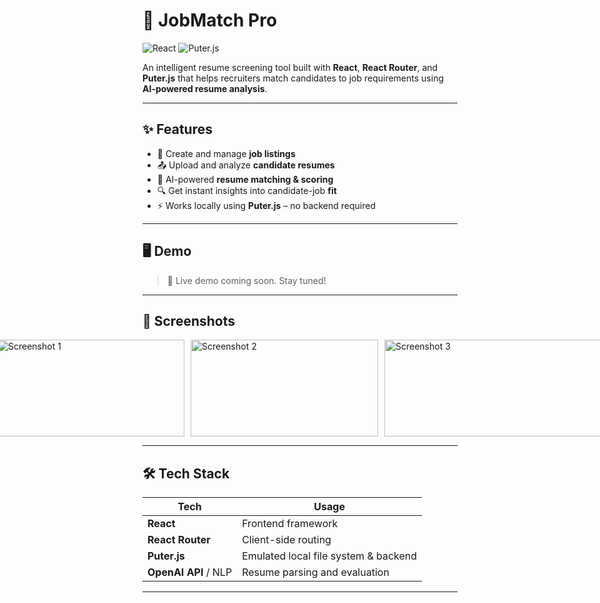 # 💼 JobMatch Pro

![React](https://img.shields.io/badge/React-18+-61DAFB?logo=react)
![Puter.js](https://img.shields.io/badge/Puter.js-Local%20FS%20Backend-orange)


An intelligent resume screening tool built with **React**, **React Router**, and **Puter.js** that helps recruiters match candidates to job requirements using **AI-powered resume analysis**.

---

## ✨ Features

- 📄 Create and manage **job listings**
- 📤 Upload and analyze **candidate resumes**
- 🧠 AI-powered **resume matching & scoring**
- 🔍 Get instant insights into candidate-job **fit**
- ⚡ Works locally using **Puter.js** – no backend required

---

## 🖥️ Demo

> 🚧 Live demo coming soon. Stay tuned!

---

## 📸 Screenshots

<div style="display: flex; gap: 10px; justify-content: center; align-items: center;">

  <img src="https://github.com/user-attachments/assets/1d83aea7-9c7c-4dcf-b3dc-6ead84df39c6" width="300" height="155" alt="Screenshot 1" />
  <img src="https://github.com/user-attachments/assets/5e4ad761-763f-44e7-95ed-b67bc77eb9c6" width="300" height="155" alt="Screenshot 2" />
  <img src="https://github.com/user-attachments/assets/ac336e09-691a-4c54-a004-ed83b596c0be" width="350" height="155" alt="Screenshot 3" />

</div>

---

## 🛠️ Tech Stack

| Tech        | Usage                                  |
|-------------|----------------------------------------|
| **React**   | Frontend framework                     |
| **React Router** | Client-side routing               |
| **Puter.js** | Emulated local file system & backend  |
| **OpenAI API** / NLP | Resume parsing and evaluation |

---
